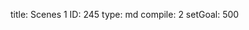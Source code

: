 title:          Scenes 1
ID:             245
type:           md
compile:        2
setGoal:        500



